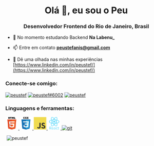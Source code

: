 <h1 align="center">Olá 👋, eu sou o Peu</h1>
<h3 align="center">Desenvolvedor Frontend do Rio de Janeiro, Brasil</h3>

- 🌱 No momento estudando Backend **Na Labenu_**

- 📫 Entre em contato **peustefanis@gmail.com**

- 📄 Dê uma olhada nas minhas experiências [https://www.linkedin.com/in/peustef/](https://www.linkedin.com/in/peustef/)

<h3 align="left">Conecte-se comigo:</h3>
<p align="left">
<a href="https://linkedin.com/in/peustef" target="blank"><img align="center" src="https://raw.githubusercontent.com/rahuldkjain/github-profile-readme-generator/master/src/images/icons/Social/linked-in-alt.svg" alt="peustef" height="30" width="40" /></a>
<a href="https://discordapp.com/users/283304163105046539" target="blank"><img align="center" src="https://raw.githubusercontent.com/rahuldkjain/github-profile-readme-generator/master/src/images/icons/Social/discord.svg" alt="peustef#6002" height="30" width="40" /></a>
<a href="https://www.hackerrank.com/peustef" target="blank"><img align="center" src="https://raw.githubusercontent.com/rahuldkjain/github-profile-readme-generator/master/src/images/icons/Social/hackerrank.svg" alt="peustef" height="30" width="40" /></a>
</p>

<h3 align="left">Linguagens e ferramentas:</h3>
<p align="left"> <a href="https://www.w3.org/html/" target="_blank"> <img src="https://raw.githubusercontent.com/devicons/devicon/master/icons/html5/html5-original-wordmark.svg" alt="html5" width="40" height="40"/> </a>  <a href="https://www.w3schools.com/css/" target="_blank"> <img src="https://raw.githubusercontent.com/devicons/devicon/master/icons/css3/css3-original-wordmark.svg" alt="css3" width="40" height="40"/> </a> <a href="https://developer.mozilla.org/en-US/docs/Web/JavaScript" target="_blank"> <img src="https://raw.githubusercontent.com/devicons/devicon/master/icons/javascript/javascript-original.svg" alt="javascript" width="40" height="40"/> </a> <a href="https://reactjs.org/" target="_blank"> <img src="https://raw.githubusercontent.com/devicons/devicon/master/icons/react/react-original-wordmark.svg" alt="react" width="40" height="40"/> </a> <a href="https://git-scm.com/" target="_blank"> <img src="https://www.vectorlogo.zone/logos/git-scm/git-scm-icon.svg" alt="git" width="40" height="40"/> </a> </p>

<p>&nbsp;<img align="center" src="https://github-readme-stats.vercel.app/api?username=peustef&show_icons=true&theme=tokyonight&locale=en" alt="peustef" /></p>
